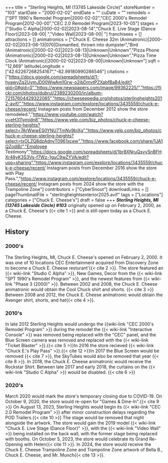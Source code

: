 +++
title = "Sterling Heights, MI (13745 Lakeside Circle)"
storeNumber = "103"
startDate = "2000-02-02"
endDate = ""
cuDate = ""
remodels = ["SPT 1990's Remodel Program|2000-02-02","CEC 2000's Remodel Program|2012-00-00","CEC 2.0 Remodel Program|2023-10-05"]
stages = ["Studio C Alpha|2000-02-02|2023-08-14","Chuck E. Live Stage (Dance Floor)|2023-08-00| ","Video Wall|2023-08-00| "]
franchisees = []
attractions = []
animatronics = ["Chuck E. Cheese 32m (Animatronic)|2000-02-02|2023-08-13|070|Dismantled, thrown into dumpster","Bird (Animatronic)|2000-02-02|2023-08-13|Unknown|Unknown","Pizza Phone (Animatronic)|2000-02-02|2023-08-13|Unknown|Unknown","Pizza Time Clock (Animatronic)|2000-02-02|2023-08-00|Unknown|Unknown"]
sqft = "12,669"
latitudeLongitude = ["42.62267268254167","-82.99180990286546"]
citations = ["https://docs.google.com/spreadsheets/d/1-hyawyZq2UymJD00WwAm1Grw-o2jbDmvtPZXabfBaB4/edit?gid=0#gid=0","https://www.newspapers.com/image/99362225/","https://flickr.com/photos/dubrul/2389230200/in/album-72157604429322065","https://cheeseepedia.org/photos/sterlingheights2012-avif/","https://www.instagram.com/explore/locations/3435559/chuck-e-cheese/recent/ Instagram posts from December 2012 show the store remodeled.","https://www.youtube.com/watch?v=eH311ymidn8","https://www.yelp.com/biz_photos/chuck-e-cheese-sterling-heights?select=7ArWwwES0YNU7TmNv9bjXg","https://www.yelp.com/biz_photos/chuck-e-cheese-sterling-heights?select=txOLZQ8dzAdnyT0961xcew","https://www.facebook.com/share/1JA1QZodiB/","Employee Testimony","https://docs.google.com/spreadsheets/d/1br8XNruQsyySnBFHXr48yK3S3Vs-f7Wz-1guC9wZYVA/edit?usp=sharing","https://www.instagram.com/explore/locations/3435559/chuck-e-cheese/recent/ Instagram posts from December 2016 show the store with Play Pass.","https://www.instagram.com/explore/locations/3435559/chuck-e-cheese/recent/ Instagram posts from 2024 show the store with the Trampoline Zone"]
contributors = ["CyberSnout"]
downloadLinks = []
pageThumbnailFile = "sterlingheightsexterior2025.avif"
tags = ["Locations"]
categories = ["Chuck E. Cheese's"]
draft = false
+++
***Sterling Heights, MI (13745 Lakeside Circle) #103*** originally opened up on February 2, 2000, as a Chuck E. Cheese's {{< cite 1 >}} and is still open today as a Chuck E. Cheese.

## History
### 2000's
The Sterling Heights, MI, Chuck E. Cheese's opened on February 2, 2000. It was one of 10 locations CEC Entertainment acquired from Discovery Zone to become a Chuck E. Cheese resturant'{{< cite 2 >}}. The store featured an {{< wiki-link "Studio C Alpha" >}}, New Games, Decor from the {{< wiki-link "SPT 1990's Remodel Program" >}}, and the newest features from {{< wiki-link "Phase 3 (2000)" >}}. Between 2002 and 2008, the Chuck E. Cheese animatronic would obtain the Cool Chuck shirt and shorts. {{< cite 3 >}} Between 2008 and 2012, the Chuck E. Cheese animatronic would obtain the Avenger shirt, shorts, and hat{{< cite 4 >}}.

### 2010's
In late 2012 Sterling Heights would undergo the {{wiki-link "CEC 2000's Remodel Program" >}} during the remodel the {{< wiki-link "Interactive Console" >}} was removed being replaced with the "CEC" panel, and the Blue Screen camera was removed and replaced with the {{< wiki-link "Ticket Blaster" >}}.{{< cite 5 >}}In 2016 the store recieved {{< wiki-link "Chuck E.'s Play Pass" >}}.{{< cite 12 >}}In 2017 the Blue Screen would be removed {{< cite 7 >}}, the SkyTubes would also be removed that year {{< cite 8 >}}. In 2018, the Chuck E. Cheese animatronic would receive the Rockstar Shirt. Between late 2017 and early 2018, the curtains on the {{< wiki-link "Studio C Alpha" >}} would be disabled. {{< cite 6 >}}  

### 2020's
March 2020 would mark the store's temporary closing due to COVID-19. On October 9, 2020, the store would re-open for "Games & Dine-In".{{< cite 9 >}} On August 13, 2023, Sterling Heights would begin its {{< wiki-link "CEC 2.0 Remodel Program" >}} after minor construction delays regarding the POD Trailers.{{< cite 10 >}} The stage would be removed that night alongside the artwork. The store would gain the 2019 model {{< wiki-link "Chuck E. Live Stage (Dance Floor)" >}}, with the {{< wiki-link "Video Wall" >}} being installed on the back wall, with the former stage being replaced with booths. On October 5, 2023, the store would celebrate its Grand Re-Opening with Helen{{< cite 11 >}}. In 2024, the store would receive the Chuck E. Cheese Trampoline Zone and Trampoline Zone artwork of Bella B., Chuck E. Cheese, and Mr. Munch{{< cite 13 >}}. 
